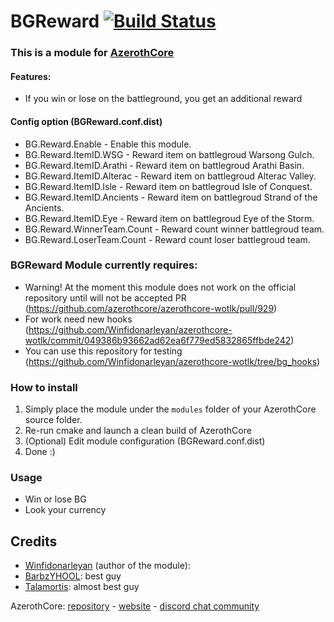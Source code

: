 # BGReward [![Build Status](https://travis-ci.com/Winfidonarleyan/BGReward-module.svg?branch=master)](https://travis-ci.com/Winfidonarleyan/BGReward-module)

### This is a module for [AzerothCore](http://www.azerothcore.org)

#### Features:
- If you win or lose on the battleground, you get an additional reward

#### Config option (BGReward.conf.dist)
- BG.Reward.Enable - Enable this module.
- BG.Reward.ItemID.WSG - Reward item on battlegroud Warsong Gulch.
- BG.Reward.ItemID.Arathi - Reward item on battlegroud Arathi Basin.
- BG.Reward.ItemID.Alterac - Reward item on battlegroud Alterac Valley.
- BG.Reward.ItemID.Isle - Reward item on battlegroud Isle of Conquest.
- BG.Reward.ItemID.Ancients - Reward item on battlegroud Strand of the Ancients.
- BG.Reward.ItemID.Eye - Reward item on battlegroud Eye of the Storm.
- BG.Reward.WinnerTeam.Count - Reward count winner battlegroud team.
- BG.Reward.LoserTeam.Count - Reward count loser battlegroud team.

### BGReward Module currently requires:
- Warning! At the moment this module does not work on the official repository until will not be accepted PR (https://github.com/azerothcore/azerothcore-wotlk/pull/929)
- For work need new hooks (https://github.com/Winfidonarleyan/azerothcore-wotlk/commit/049386b93662ad62ea6f779ed5832865ffbde242)
- You can use this repository for testing (https://github.com/Winfidonarleyan/azerothcore-wotlk/tree/bg_hooks)

### How to install
1. Simply place the module under the `modules` folder of your AzerothCore source folder.
2. Re-run cmake and launch a clean build of AzerothCore
3. (Optional) Edit module configuration (BGReward.conf.dist)
4. Done :)

### Usage
- Win or lose BG
- Look your currency

## Credits
* [Winfidonarleyan](https://github.com/Winfidonarleyan) (author of the module): 
* [BarbzYHOOL](https://github.com/barbzyhool): best guy
* [Talamortis](https://github.com/talamortis): almost best guy

AzerothCore: [repository](https://github.com/azerothcore) - [website](http://azerothcore.org/) - [discord chat community](https://discord.gg/PaqQRkd)